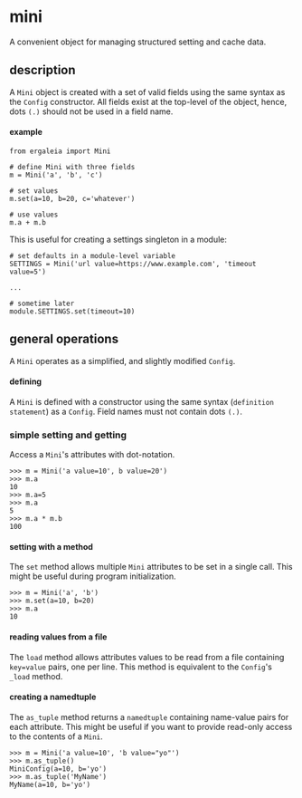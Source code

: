 # mini

A convenient object for managing structured setting and cache data.

## description

A `Mini` object is created with a set of valid fields using
the same syntax as the `Config` constructor. All fields
exist at the top-level of the object, hence, dots `(.)` should
not be used in a field name.

#### example

```
from ergaleia import Mini

# define Mini with three fields
m = Mini('a', 'b', 'c')

# set values
m.set(a=10, b=20, c='whatever')

# use values
m.a + m.b
```

This is useful for creating a settings singleton in a module:

```
# set defaults in a module-level variable
SETTINGS = Mini('url value=https://www.example.com', 'timeout value=5')

...

# sometime later
module.SETTINGS.set(timeout=10)
```

## general operations

A `Mini` operates as a simplified, and slightly modified `Config`.

#### defining

A `Mini` is defined with a constructor using the same syntax (`definition statement`)
as a `Config`. Field names must not contain dots `(.)`.

### simple setting and getting

Access a `Mini`'s attributes with dot-notation.

```
>>> m = Mini('a value=10', b value=20')
>>> m.a
10
>>> m.a=5
>>> m.a
5
>>> m.a * m.b
100
```

#### setting with a method

The `set` method allows multiple `Mini` attributes to be set
in a single call. This might be useful during program initialization.

```
>>> m = Mini('a', 'b')
>>> m.set(a=10, b=20)
>>> m.a
10
```

#### reading values from a file

The `load` method allows attributes values to be read from a file
containing `key=value` pairs, one per line. This method is equivalent
to the `Config`'s `_load` method.


#### creating a namedtuple

The `as_tuple` method returns a `namedtuple` containing name-value pairs
for each attribute. This might be useful if you want to provide
read-only access to the contents of a `Mini`.

```
>>> m = Mini('a value=10', 'b value="yo"')
>>> m.as_tuple()
MiniConfig(a=10, b='yo')
>>> m.as_tuple('MyName')
MyName(a=10, b='yo')
```
